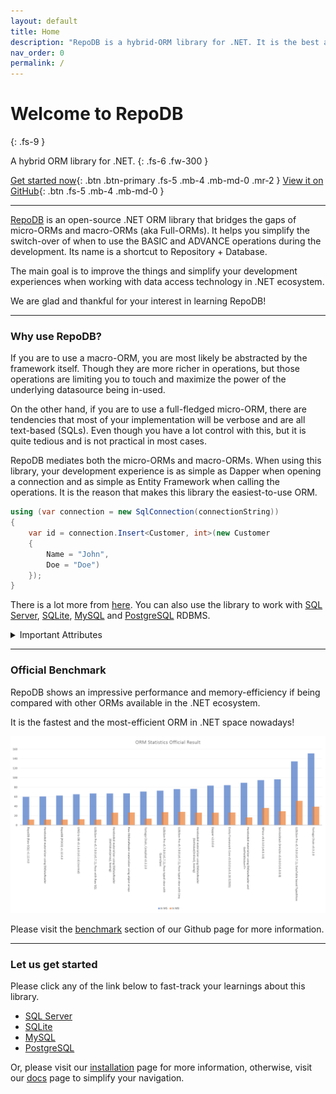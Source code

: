 ```yaml
---
layout: default
title: Home
description: "RepoDB is a hybrid-ORM library for .NET. It is the best alternative ORM to both Dapper and EntityFramework."
nav_order: 0
permalink: /
---
```


# Welcome to RepoDB
{: .fs-9 }

A hybrid ORM library for .NET.
{: .fs-6 .fw-300 }

[Get started now](/tutorial/get-started-sqlserver){: .btn .btn-primary .fs-5 .mb-4 .mb-md-0 .mr-2 } [View it on GitHub](https://github.com/mikependon/RepoDB){: .btn .fs-5 .mb-4 .mb-md-0 }

---

[RepoDB](https://github.com/mikependon/RepoDb) is an open-source .NET ORM library that bridges the gaps of micro-ORMs and macro-ORMs (aka Full-ORMs). It helps you simplify the switch-over of when to use the BASIC and ADVANCE operations during the development. Its name is a shortcut to Repository + Database.

The main goal is to improve the things and simplify your development experiences when working with data access technology in .NET ecosystem.

We are glad and thankful for your interest in learning RepoDB!

---

### Why use RepoDB?

If you are to use a macro-ORM, you are most likely be abstracted by the framework itself. Though they are more richer in operations, but those operations are limiting you to touch and maximize the power of the underlying datasource being in-used.

On the other hand, if you are to use a full-fledged micro-ORM, there are tendencies that most of your implementation will be verbose and are all text-based (SQLs). Even though you have a lot control with this, but it is quite tedious and is not practical in most cases.

RepoDB mediates both the micro-ORMs and macro-ORMs. When using this library, your development experience is as simple as Dapper when opening a connection and as simple as Entity Framework when calling the operations. It is the reason that makes this library the easiest-to-use ORM.

```csharp
using (var connection = new SqlConnection(connectionString))
{
    var id = connection.Insert<Customer, int>(new Customer
    {
        Name = "John",
        Doe = "Doe")
    });
}
```

There is a lot more from [here](/feature). You can also use the library to work with [SQL Server](https://www.nuget.org/packages/RepoDb.SqlServer), [SQLite](https://www.nuget.org/packages/RepoDb.SqLite), [MySQL](https://www.nuget.org/packages/RepoDb.MySql) and [PostgreSQL](https://www.nuget.org/packages/RepoDb.PostgreSql) RDBMS.

<details>
<summary>Important Attributes</summary>

<p>

    <p>
        <b>Easy to Use</b> - the operations were all implemented as extension methods of your IDbConnection object. For as long your connection is open, any operations can then be called against your database.
    </p>

    <p>
        <b>High Performant</b> - it caches the already-generated compiled expressions for future reusabilities and executions. It understands your schema to create the most optimal compiled expression AOT.
    </p>

    <p>
        <b>Memory Efficient</b> - it extracts and caches your object properties, execution contexts, object mappings and SQL statements. It is reusing them all throughout the process of transformations and executions.
    </p>

    <p>
        <b>Dynamic and Hybrid</b> - it provides some advance features of the full-fledged ORMs. It significantly help the developers to simplify the experience when context-switching during the development.
    </p>

    <p>
        <b>Open-Source Software</b> - it is an open-source software and will always be free. It is authored to further improve the .NET data access experiences and solutions, together with the collective ideas of the community.
    </p>

    <p>
        <b>High Quality</b> - it is a high-quality micro-ORM supported by 10K+ real-life Unit and Integration Tests. It is highly tested and is used by various critical systems that are running in the Production environment.
    </p>

</p>

</details>

---

### Official Benchmark

RepoDB shows an impressive performance and memory-efficiency if being compared with other ORMs available in the .NET ecosystem.

It is the fastest and the most-efficient ORM in .NET space nowadays!

<img src="../assets/backgrounds/statistics.png" />

Please visit the [benchmark](https://github.com/mikependon/RepoDB#benchmark) section of our Github page for more information.

---

### Let us get started

Please click any of the link below to fast-track your learnings about this library.

- [SQL Server](/tutorial/get-started-sqlserver)
- [SQLite](/tutorial/get-started-sqlite)
- [MySQL](/tutorial/get-started-mysql)
- [PostgreSQL](/tutorial/get-started-postgresql)

Or, please visit our [installation](/tutorial/installation) page for more information, otherwise, visit our [docs](/docs) page to simplify your navigation.
